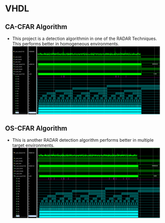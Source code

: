 # VHDL

## CA-CFAR Algorithm
- This project is a detection algorithmin in one of the RADAR Techniques. This performs better in homogeneous environments.
![seq_det](https://github.com/SaiEshwarReddyYellu/Master_Thesis/blob/main/CA_CFAR/CA-CFAR_simulation_results.PNG)

## OS-CFAR Algorithm
- This is another RADAR detection algorithm performs better in multiple target environments.
![seq_det](https://github.com/SaiEshwarReddyYellu/Master_Thesis/blob/main/OS_CFAR/os_cfar_simulation_results.PNG)
